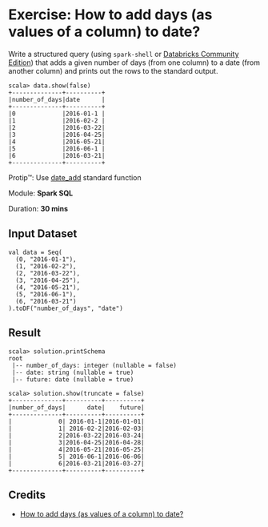 # Exercise: How to add days (as values of a column) to date?

Write a structured query (using `spark-shell` or [Databricks Community Edition](https://community.cloud.databricks.com)) that adds a given number of days (from one column) to a date (from another column) and prints out the rows to the standard output.

```text
scala> data.show(false)
+--------------+----------+
|number_of_days|date      |
+--------------+----------+
|0             |2016-01-1 |
|1             |2016-02-2 |
|2             |2016-03-22|
|3             |2016-04-25|
|4             |2016-05-21|
|5             |2016-06-1 |
|6             |2016-03-21|
+--------------+----------+
```

Protip™: Use [date_add](http://spark.apache.org/docs/latest/api/scala/index.html#org.apache.spark.sql.functions$) standard function

Module: **Spark SQL**

Duration: **30 mins**

## Input Dataset

```text
val data = Seq(
  (0, "2016-01-1"),
  (1, "2016-02-2"),
  (2, "2016-03-22"),
  (3, "2016-04-25"),
  (4, "2016-05-21"),
  (5, "2016-06-1"),
  (6, "2016-03-21")
).toDF("number_of_days", "date")
```

## Result

```text
scala> solution.printSchema
root
 |-- number_of_days: integer (nullable = false)
 |-- date: string (nullable = true)
 |-- future: date (nullable = true)

scala> solution.show(truncate = false)
+--------------+----------+----------+
|number_of_days|      date|    future|
+--------------+----------+----------+
|             0| 2016-01-1|2016-01-01|
|             1| 2016-02-2|2016-02-03|
|             2|2016-03-22|2016-03-24|
|             3|2016-04-25|2016-04-28|
|             4|2016-05-21|2016-05-25|
|             5| 2016-06-1|2016-06-06|
|             6|2016-03-21|2016-03-27|
+--------------+----------+----------+
```

<!--
## Solution

```text
val solution = data.withColumn("future", expr("date_add(date, number_of_days)"))
solution.show(truncate = false)

val solution = data.selectExpr("*", "date_add(date, number_of_days) as future")
solution.show(truncate = false)
```
-->

## Credits

* [How to add days (as values of a column) to date?](https://stackoverflow.com/q/49800188/1305344)